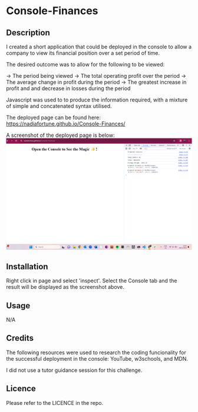 # Console-Finances

## **Description**

I created a short application that could be deployed in the console to allow a company to view its financial position over a set period of time.

The desired outcome was to allow for the following to be viewed:

-> The period being viewed
-> The total operating profit over the period
-> The average change in profit during the period
-> The greatest increase in profit and and decrease in losses during the period

Javascript was used to to produce the information required, with a mixture of simple and concatenated
syntax utilised.

The deployed page can be found here: https://nadiafortune.github.io/Console-Finances/

A screenshot of the deployed page is below:
![](images/Screenshot_2023-12-28_195959.png)


## **Installation**

Right click in page and select 'inspect'. 
Select the Console tab and the result will be displayed as the screenshot above.


## **Usage**

N/A

## **Credits**

The following resources were used to research the coding funcionality for the successful deployment in the console: YouTube, w3schools, and MDN.

I did not use a tutor guidance session for this challenge.

## **Licence**

Please refer to the LICENCE in the repo.


